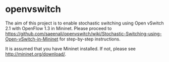 openvswitch
===========

The aim of this project is to enable stochastic switching using Open vSwitch 2.1 with OpenFlow 1.3 in Mininet. Please proceed to https://github.com/saeenali/openvswitch/wiki/Stochastic-Switching-using-Open-vSwitch-in-Mininet for step-by-step instructions.

It is assumed that you have Mininet installed. If not, please see http://mininet.org/download/.

